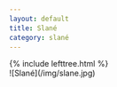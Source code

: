 ```yaml
---
layout: default
title: Slané
category: slané
---
```


<div class="container docs-container">
  <div class="row">
    <div class="col-md-3">
      <div class="sidebar hidden-print" role="complementary">
        {% include lefttree.html %}
      </div>
    </div>
    <div class="col-md-9" role="main">
      <div class="panel docs-content">
        <div class="wrapper">
          <div class="home">
            ![Slané](/img/slane.jpg)
          </div>
        </div>
      </div>
    </div>
  </div>
</div>
